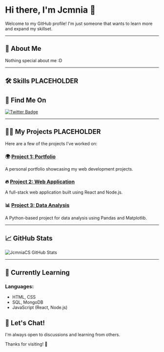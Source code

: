 # Hi there, I'm Jcmnia 👋

Welcome to my GitHub profile! I'm just someone that wants to learn more and expand my skillset.

---

## 🚀 About Me

Nothing special about me :D

---

## 🛠️ Skills PLACEHOLDER



## 🔗 Find Me On

[![Twitter Badge](https://img.shields.io/badge/-Twitter-1DA1F2?style=flat&logo=twitter&logoColor=white)](https://twitter.com/JcmniaCS)

---

## 👨‍💻 My Projects PLACEHOLDER

Here are a few of the projects I've worked on:

### 🌍 [Project 1: Portfolio](https://github.com/yourname/portfolio)
A personal portfolio showcasing my web development projects.

### 🔥 [Project 2: Web Application](https://github.com/yourname/web-application)
A full-stack web application built using React and Node.js.

### 📊 [Project 3: Data Analysis](https://github.com/yourname/data-analysis)
A Python-based project for data analysis using Pandas and Matplotlib.

---

## 📈 GitHub Stats

![JcmniaCS GitHub Stats](https://github-readme-stats.vercel.app/api?username=yourname&show_icons=true&hide_title=true&count_private=true&theme=radical)

---

## 🎯 Currently Learning

### Languages:
- HTML, CSS
- SQL, MongoDB
- JavaScript (React, Node.js)


## 💬 Let's Chat!
I'm always open to discussions and learning from others.

Thanks for visiting! 👋
